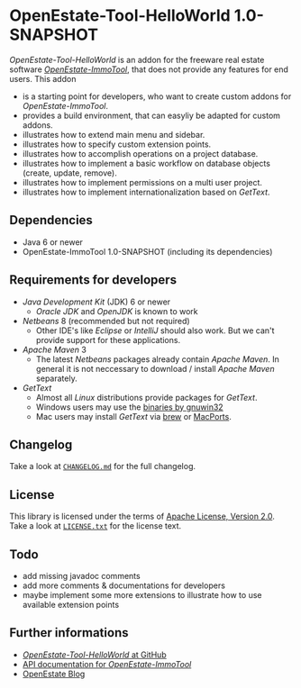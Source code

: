 OpenEstate-Tool-HelloWorld 1.0-SNAPSHOT
=======================================

*OpenEstate-Tool-HelloWorld* is an addon for the freeware real estate software
[*OpenEstate-ImmoTool*](http://openestate.org), that does not provide any
features for end users. This addon

-   is a starting point for developers, who want to create custom addons for
    *OpenEstate-ImmoTool*.
-   provides a build environment, that can easyliy be adapted for custom addons.
-   illustrates how to extend main menu and sidebar.
-   illustrates how to specify custom extension points.
-   illustrates how to accomplish operations on a project database.
-   illustrates how to implement a basic workflow on database objects (create,
    update, remove).
-   illustrates how to implement permissions on a multi user project.
-   illustrates how to implement internationalization based on *GetText*.


Dependencies
------------

-   Java 6 or newer
-   OpenEstate-ImmoTool 1.0-SNAPSHOT (including its dependencies)


Requirements for developers
---------------------------

-   *Java Development Kit* (JDK) 6 or newer
    -   *Oracle JDK* and *OpenJDK* is known to work
-   *Netbeans* 8 (recommended but not required)
    -   Other IDE's like *Eclipse* or *IntelliJ* should also work. But we can't
        provide support for these applications.
-   *Apache Maven* 3
    -   The latest *Netbeans* packages already contain *Apache Maven*. In
        general it is not neccessary to download / install *Apache Maven*
        separately.
-   *GetText*
    -   Almost all *Linux* distributions provide packages for *GetText*.
    -   Windows users may use the [binaries by gnuwin32](http://gnuwin32.sourceforge.net/packages/gettext.htm)
    -   Mac users may install *GetText* via [brew](http://brew.sh/) or [MacPorts](http://www.macports.org/).


Changelog
---------

Take a look at [`CHANGELOG.md`](CHANGELOG.md) for the full changelog.


License
-------

This library is licensed under the terms of
[Apache License, Version 2.0](http://www.apache.org/licenses/LICENSE-2.0.html).
Take a look at [`LICENSE.txt`](LICENSE.txt) for the license text.


Todo
----

-   add missing javadoc comments
-   add more comments & documentations for developers
-   maybe implement some more extensions to illustrate how to use available
    extension points


Further informations
--------------------

-   [*OpenEstate-Tool-HelloWorld* at GitHub](https://github.com/OpenEstate/OpenEstate-Tool-HelloWorld)
-   [API documentation for *OpenEstate-ImmoTool*](http://manual.openestate.org/OpenEstate-Tool/)
-   [OpenEstate Blog](http://openestate.org)
